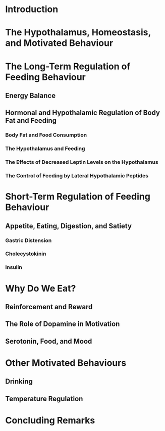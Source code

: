 # Introduction
# The Hypothalamus, Homeostasis, and Motivated Behaviour
# The Long-Term Regulation of Feeding Behaviour
## Energy Balance
## Hormonal and Hypothalamic Regulation of Body Fat and Feeding
### Body Fat and Food Consumption
### The Hypothalamus and Feeding
### The Effects of Decreased Leptin Levels on the Hypothalamus
### The Control of Feeding by Lateral Hypothalamic Peptides
# Short-Term Regulation of Feeding Behaviour
## Appetite, Eating, Digestion, and Satiety
### Gastric Distension
### Cholecystokinin
### Insulin
# Why Do We Eat?

## Reinforcement and Reward
## The Role of Dopamine in Motivation
## Serotonin, Food, and Mood
# Other Motivated Behaviours
## Drinking
## Temperature Regulation
# Concluding Remarks